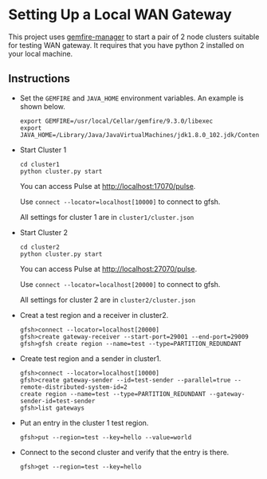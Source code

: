 # Setting Up a Local WAN Gateway

This project uses [gemfire-manager](https://github.com/Pivotal-Data-Engineering/gemfire-manager) to start a pair of 2 node clusters suitable for testing 
WAN gateway. It requires that you have python 2 installed on your local 
machine.

## Instructions 

- Set the `GEMFIRE` and `JAVA_HOME` environment variables. An example is shown 
	below.
	
	```
	export GEMFIRE=/usr/local/Cellar/gemfire/9.3.0/libexec
	export JAVA_HOME=/Library/Java/JavaVirtualMachines/jdk1.8.0_102.jdk/Contents/Home
	```
	
- Start Cluster 1
	
	```
	cd cluster1
	python cluster.py start 
	```
	
	You can access Pulse at [http://localhost:17070/pulse](http://localhost:17070/pulse).  
	
	Use `connect --locator=localhost[10000]` to connect to gfsh.
	
	All settings for cluster 1 are in `cluster1/cluster.json`
	
- Start Cluster 2
	
	```
	cd cluster2
	python cluster.py start 
	```
	
	You can access Pulse at [http://localhost:27070/pulse](http://localhost:27070/pulse).  
	
	Use `connect --locator=localhost[20000]` to connect to gfsh.
	
	All settings for cluster 2 are in `cluster2/cluster.json`
	
- Creat a test region and a receiver in cluster2.

	```
	gfsh>connect --locator=localhost[20000]
	gfsh>create gateway-receiver --start-port=29001 --end-port=29009	gfsh>gfsh create region --name=test --type=PARTITION_REDUNDANT
	```
	
- Create test region and a sender in cluster1.

	```
	gfsh>connect --locator=localhost[10000]
	gfsh>create gateway-sender --id=test-sender --parallel=true --remote-distributed-system-id=2
	create region --name=test --type=PARTITION_REDUNDANT --gateway-sender-id=test-sender
	gfsh>list gateways
	```
	
- Put an entry in the cluster 1 test region.

	```
	gfsh>put --region=test --key=hello --value=world
	```
	
- Connect to the second cluster and verify that the entry is there.

	```
	gfsh>get --region=test --key=hello
	```
	
	

	
	
